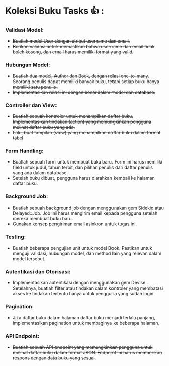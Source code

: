 # Koleksi Buku Tasks 👍 : 

### ~~Validasi Model~~:
- ~~Buatlah model User dengan atribut username dan email.~~
- ~~Berikan validasi untuk memastikan bahwa username dan email tidak boleh
kosong, dan email harus memiliki format yang valid.~~

### ~~Hubungan Model~~:
- ~~Buatlah dua model, Author dan Book, dengan relasi one-to-many. Seorang
penulis dapat memiliki banyak buku, tetapi setiap buku hanya memiliki satu
penulis.~~
- ~~Implementasikan relasi ini dengan benar dalam model dan database.~~

### Controller dan View:
- ~~Buatlah sebuah kontroler untuk menampilkan daftar buku. Implementasikan
tindakan (action) yang memungkinkan pengguna melihat daftar buku yang
ada.~~
- ~~Lalu, buat tampilan (view) yang menampilkan daftar buku dalam format tabel~~

### Form Handling:
- Buatlah sebuah form untuk membuat buku baru. Form ini harus memiliki field
untuk judul, tahun terbit, dan pilihan penulis dari daftar penulis yang ada
dalam database.
- Setelah buku dibuat, pengguna harus diarahkan kembali ke halaman daftar
buku.

### Background Job:
- Buatlah sebuah background job dengan menggunakan gem Sidekiq atau
Delayed::Job. Job ini harus mengirim email kepada pengguna setelah mereka
membuat buku baru.
- Gunakan konsep pengiriman email asinkron untuk tugas ini.

### Testing:
- Buatlah beberapa pengujian unit untuk model Book. Pastikan untuk menguji
validasi, hubungan model, dan method lain yang relevan dalam model
tersebut.

### Autentikasi dan Otorisasi:
- Implementasikan autentikasi dengan menggunakan gem Devise. Setelahnya,
buatlah filter atau tindakan dalam kontroler yang membatasi akses ke tindakan
tertentu hanya untuk pengguna yang sudah login.

### Pagination:
- Jika daftar buku dalam halaman daftar buku menjadi terlalu panjang,
implementasikan pagination untuk membaginya ke beberapa halaman.

### API Endpoint:
- ~~Buatlah sebuah API endpoint yang memungkinkan pengguna untuk melihat
daftar buku dalam format JSON. Endpoint ini harus memberikan respons
dengan data buku yang sesuai.~~

